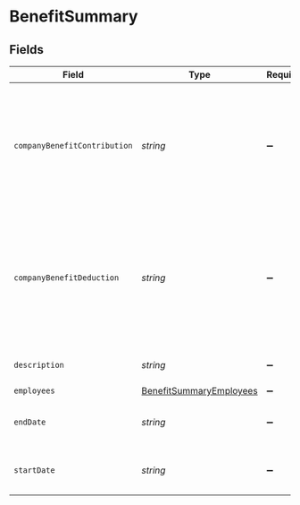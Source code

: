 # BenefitSummary


## Fields

| Field                                                                                              | Type                                                                                               | Required                                                                                           | Description                                                                                        |
| -------------------------------------------------------------------------------------------------- | -------------------------------------------------------------------------------------------------- | -------------------------------------------------------------------------------------------------- | -------------------------------------------------------------------------------------------------- |
| `companyBenefitContribution`                                                                       | *string*                                                                                           | :heavy_minus_sign:                                                                                 | The aggregate of company contribution for all employees given the period of time and benefit type. |
| `companyBenefitDeduction`                                                                          | *string*                                                                                           | :heavy_minus_sign:                                                                                 | The aggregate of employee deduction for all employees given the period of time and benefit type.   |
| `description`                                                                                      | *string*                                                                                           | :heavy_minus_sign:                                                                                 | Description of the benefit.                                                                        |
| `employees`                                                                                        | [BenefitSummaryEmployees](../../models/shared/benefitsummaryemployees.md)                          | :heavy_minus_sign:                                                                                 | N/A                                                                                                |
| `endDate`                                                                                          | *string*                                                                                           | :heavy_minus_sign:                                                                                 | The end date of benefit summary.                                                                   |
| `startDate`                                                                                        | *string*                                                                                           | :heavy_minus_sign:                                                                                 | The start date of benefit summary.                                                                 |